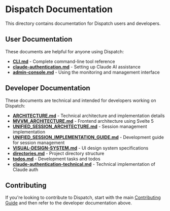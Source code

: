 # Dispatch Documentation

This directory contains documentation for Dispatch users and developers.

## User Documentation

These documents are helpful for anyone using Dispatch:

- **[CLI.md](CLI.md)** - Complete command-line tool reference
- **[claude-authentication.md](claude-authentication.md)** - Setting up Claude AI assistance  
- **[admin-console.md](admin-console.md)** - Using the monitoring and management interface

## Developer Documentation

These documents are technical and intended for developers working on Dispatch:

- **[ARCHITECTURE.md](ARCHITECTURE.md)** - Technical architecture and implementation details
- **[MVVM_ARCHITECTURE.md](MVVM_ARCHITECTURE.md)** - Frontend architecture using Svelte 5
- **[UNIFIED_SESSION_ARCHITECTURE.md](UNIFIED_SESSION_ARCHITECTURE.md)** - Session management implementation
- **[UNIFIED_SESSION_IMPLEMENTATION_GUIDE.md](UNIFIED_SESSION_IMPLEMENTATION_GUIDE.md)** - Development guide for session management
- **[VISUAL-DESIGN-SYSTEM.md](VISUAL-DESIGN-SYSTEM.md)** - UI design system specifications
- **[directories.md](directories.md)** - Project directory structure
- **[todos.md](todos.md)** - Development tasks and todos
- **[claude-authentication-technical.md](claude-authentication-technical.md)** - Technical implementation of Claude auth

## Contributing

If you're looking to contribute to Dispatch, start with the main [Contributing Guide](../CONTRIBUTING.md) and then refer to the developer documentation above.